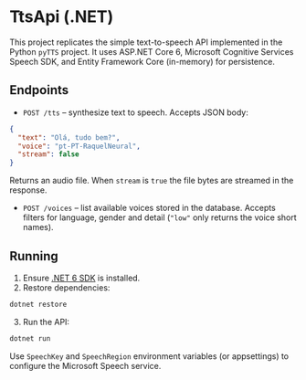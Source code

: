 # TtsApi (.NET)

This project replicates the simple text-to-speech API implemented in the Python `pyTTS` project. It uses ASP.NET Core 6, Microsoft Cognitive Services Speech SDK, and Entity Framework Core (in-memory) for persistence.

## Endpoints

- `POST /tts` – synthesize text to speech. Accepts JSON body:

```json
{
  "text": "Olá, tudo bem?",
  "voice": "pt-PT-RaquelNeural",
  "stream": false
}
```

Returns an audio file. When `stream` is `true` the file bytes are streamed in the response.

- `POST /voices` – list available voices stored in the database. Accepts filters for language, gender and detail (`"low"` only returns the voice short names).

## Running

1. Ensure [.NET 6 SDK](https://dotnet.microsoft.com/download/dotnet/6.0) is installed.
2. Restore dependencies:

```bash
dotnet restore
```

3. Run the API:

```bash
dotnet run
```

Use `SpeechKey` and `SpeechRegion` environment variables (or appsettings) to configure the Microsoft Speech service.
